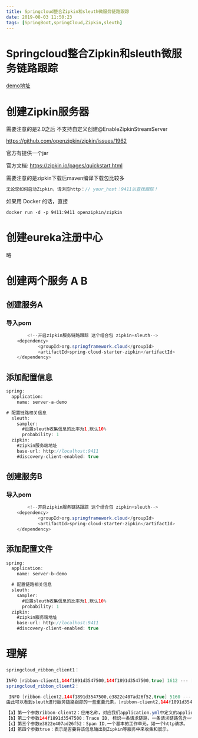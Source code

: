 ```yaml
---
title: Springcloud整合Zipkin和sleuth微服务链路跟踪
date: 2019-08-03 11:50:23
tags: [SpringBoot,springCloud,Zipkin,sleuth]
---
```


# Springcloud整合Zipkin和sleuth微服务链路跟踪

[demo地址](https://github.com/AsummerCat/sleuth-demo)

# 创建Zipkin服务器 

需要注意的是2.0之后 不支持自定义创建@EnableZipkinStreamServer

https://github.com/openzipkin/zipkin/issues/1962 

官方有提供一个jar

官方文档: https://zipkin.io/pages/quickstart.html 

需要注意的是zipkin下载后maven编译下载包比较多

```java
无论您如何启动Zipkin，请浏览http：// your_host：9411以查找跟踪！
```

如果用 Docker 的话，直接

```
docker run -d -p 9411:9411 openzipkin/zipkin
```

# 创建eureka注册中心

略

<!--more-->

# 创建两个服务 A B

## 创建服务A

### 导入pom

```java
        <!--开启zipkin服务链路跟踪 这个组合包 zipkin+sleuth-->
    <dependency>
            <groupId>org.springframework.cloud</groupId>
            <artifactId>spring-cloud-starter-zipkin</artifactId>
    </dependency>
```

## 添加配置信息

```java
spring:
  application:
    name: server-a-demo

# 配置链路相关信息
  sleuth:
    sampler:
      #设置sleuth收集信息的比率为1,默认10%
      probability: 1
  zipkin:
    #zipkin服务端地址
    base-url: http://localhost:9411
    #discovery-client-enabled: true
```











## 创建服务B

### 导入pom

```java
        <!--开启zipkin服务链路跟踪 这个组合包 zipkin+sleuth-->
    <dependency>
            <groupId>org.springframework.cloud</groupId>
            <artifactId>spring-cloud-starter-zipkin</artifactId>
    </dependency>
```

## 添加配置文件

```java
spring:
  application:
    name: server-b-demo

  # 配置链路相关信息
  sleuth:
    sampler:
      #设置sleuth收集信息的比率为1,默认10%
      probability: 1
  zipkin:
    #zipkin服务端地址
    base-url: http://localhost:9411
    #discovery-client-enabled: true
```





# 理解

```java
springcloud_ribbon_client1：

INFO [ribbon-client1,144f1891d3547500,144f1891d3547500,true] 1612 --- [nio-3333-exec-1] c.s.w.c.RibbonClient1Controller          : RibbonClient1Controller--test() is requesting....
springcloud_ribbon_client2：

 INFO [ribbon-client2,144f1891d3547500,e3822e407ad26f52,true] 5160 --- [nio-4444-exec-1] c.s.w.c.RibbonClient2Controller          : RibbonClient2Controller--callRabbitClient2 is requesting...
由此可以看到sleuth进行服务链路跟踪的一些重要元素，[ribbon-client2,144f1891d3547500,e3822e407ad26f52,true] 的含义如下：

【a】第一个参数ribbon-client2：应用名称，对应我们application.yml中定义的application-name。
【b】第二个参数144f1891d3547500：Trace ID, 标识一条请求链路，一条请求链路包含一个Trace ID，多个Span ID。一条链路上的Trace ID是相同的，注意上面的日志信息第二个参数即Trace ID是一样的。
【c】第三个参数e3822e407ad26f52：Span ID,一个基本的工作单元，如一个http请求。
【d】第四个参数true：表示是否要将该信息输出到Zipkin等服务中来收集和展示。
```



